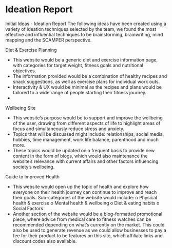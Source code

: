 # Ideation Report

Initial Ideas  - Ideation Report
The following ideas have been created using a variety of ideation techniques selected by the team, we found the most effective and influential techniques to be brainstorming, brainwriting, mind mapping and the SCAMPER perspective.  

Diet & Exercise Planning

-	This website would be a generic diet and exercise information page, with categories for target weight, fitness goals and nutritional objectives. 
-	The information provided would be a combination of healthy recipes and snack suggestions, as well as exercise plans for individual work outs.
-	Interactivity & UX would be minimal as the recipes and plans would be tailored to a wide range of people starting their fitness journey.
-
Wellbeing Site

-	This website’s purpose would be to support and improve the wellbeing of the user, drawing from different aspects of life to highlight areas of focus and simultaneously reduce stress and anxiety.
-	Topics that will be discussed might include: relationships, social media, hobbies, time management, work life balance, parenthood and much more.
-	These topics would be updated on a frequent basis to provide new content in the form of blogs, which would also maintenance the website’s relevance with current affairs and other factors influencing society’s wellbeing.

Guide to Improved Health

-	This website would open up the topic of health and explore how everyone on their health journey can continue to improve and reach their goals. Sub-categories of the website would include:
o	Physical health & exercise
o	Mental health & wellbeing
o	Diet & eating habits
o	Social Factors
-	Another section of the website would be a blog-formatted promotional piece, where advice from medical care to fitness watches can be recommended depending on what’s currently on the market. This could also be used to generate revenue as we could allow businesses to pay a fee for their product to be features on this site, which affiliate links and discount codes also available.

